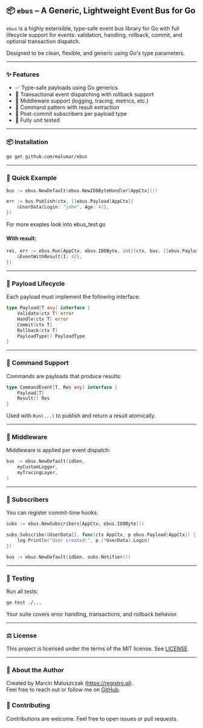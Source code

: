 ## 📦 `ebus` – A Generic, Lightweight Event Bus for Go

`ebus` is a highly extensible, type-safe event bus library for Go with full lifecycle support for events: validation, handling, rollback, commit, and optional transaction dispatch.

Designed to be clean, flexible, and generic using Go's type parameters.

---

### ✨ Features

- ✅ Type-safe payloads using Go generics
- 🔁 Transactional event dispatching with rollback support
- 🧱 Middleware support (logging, tracing, metrics, etc.)
- 🎯 Command pattern with result extraction
- 🔔 Post-commit subscribers per payload type
- 🧪 Fully unit tested

---

### 📦 Installation

```bash
go get github.com/malumar/ebus
```

---

### 🚀 Quick Example

```go
bus := ebus.NewDefault(ebus.NewID8ByteHandler[AppCtx]())

err := bus.Publish(ctx, []ebus.Payload[AppCtx]{
    &UserData{Login: "john", Age: 42},
})
```

For more exaples look into ebus_test.go

#### With result:

```go
res, err := ebus.Run[AppCtx, ebus.ID8Byte, int](ctx, bus, []ebus.Payload[AppCtx]{
    &EventWithResult{I: 42},
})
```

---

### 🧩 Payload Lifecycle

Each payload must implement the following interface:

```go
type Payload[T any] interface {
    Validate(ctx T) error
    Handle(ctx T) error
    Commit(ctx T)
    Rollback(ctx T)
    PayloadType() PayloadType
}
```

---

### 🧠 Command Support

Commands are payloads that produce results:

```go
type CommandEvent[T, Res any] interface {
    Payload[T]
    Result() Res
}
```

Used with `Run(...)` to publish and return a result atomically.

---

### 🧵 Middleware

Middleware is applied per event dispatch:

```go
bus := ebus.NewDefault(idGen,
    myCustomLogger,
    myTracingLayer,
)
```

---

### 🔔 Subscribers

You can register commit-time hooks:

```go
subs := ebus.NewSubscribers[AppCtx, ebus.ID8Byte]()

subs.Subscribe(&UserData{}, func(ctx AppCtx, p ebus.Payload[AppCtx]) {
    log.Println("User created:", p.(*UserData).Login)
})

bus := ebus.NewDefault(idGen, subs.Notifier())
```

---

### 🧪 Testing

Run all tests:

```bash
go test ./...
```

Your suite covers error handling, transactions, and rollback behavior.

---

### ⚖️ License

This project is licensed under the terms of the MIT license. See [LICENSE](./LICENSE).

---

### 👤 About the Author

Created by Marcin Maluszczak (https://registro.pl).  
Feel free to reach out or follow me on [GitHub](https://github.com/malumar).

### 💬 Contributing

Contributions are welcome. Feel free to open issues or pull requests.
